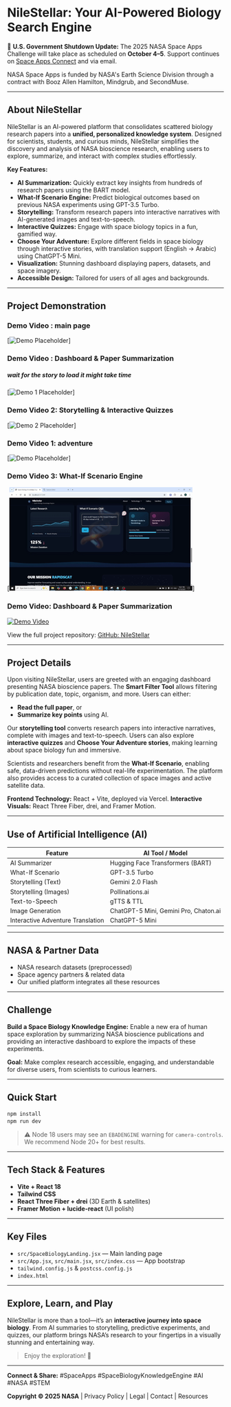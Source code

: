 # NileStellar: Your AI-Powered Biology Search Engine

🌌
**U.S. Government Shutdown Update:** The 2025 NASA Space Apps Challenge will take place as scheduled on **October 4–5**. Support continues on [Space Apps Connect](https://spaceappschallenge.org) and via email.

NASA Space Apps is funded by NASA's Earth Science Division through a contract with Booz Allen Hamilton, Mindgrub, and SecondMuse.

---

## About NileStellar

NileStellar is an AI-powered platform that consolidates scattered biology research papers into a **unified, personalized knowledge system**. Designed for scientists, students, and curious minds, NileStellar simplifies the discovery and analysis of NASA bioscience research, enabling users to explore, summarize, and interact with complex studies effortlessly.

**Key Features:**

* **AI Summarization:** Quickly extract key insights from hundreds of research papers using the BART model.
* **What-If Scenario Engine:** Predict biological outcomes based on previous NASA experiments using GPT-3.5 Turbo.
* **Storytelling:** Transform research papers into interactive narratives with AI-generated images and text-to-speech.
* **Interactive Quizzes:** Engage with space biology topics in a fun, gamified way.
* **Choose Your Adventure:** Explore different fields in space biology through interactive stories, with translation support (English → Arabic) using ChatGPT-5 Mini.
* **Visualization:** Stunning dashboard displaying papers, datasets, and space imagery.
* **Accessible Design:** Tailored for users of all ages and backgrounds.

---

## Project Demonstration

### Demo Video : main page
[![Demo  Placeholder](https://github.com/MalakAmgad/NIle-steller/blob/main/public/story2/part1G.gif)]

### Demo Video : Dashboard & Paper Summarization
##### wait for the story to load it might take time
[![Demo 1 Placeholder](https://github.com/MalakAmgad/NIle-steller/blob/main/public/story2/Untitled%20video%20-%20Made%20with%20Clipchamp%20(1).gif)]

### Demo Video 2: Storytelling & Interactive Quizzes

[![Demo 2 Placeholder](https://github.com/MalakAmgad/NIle-steller/blob/main/public/story2/Untitled%20video%20-%20Made%20with%20Clipchamp%20(2).gif)]
### Demo Video 1: adventure
[![Demo  Placeholder](https://github.com/MalakAmgad/NIle-steller/blob/main/public/story2/part2g.gif)]

### Demo Video 3: What-If Scenario Engine

[![Demo 3 Placeholder](https://github.com/MalakAmgad/NIle-steller/blob/main/public/story2/Untitled%20video%20-%20Made%20with%20Clipchamp%20(3).gif)]

### Demo Video: Dashboard & Paper Summarization
[![Demo Video](https://img.icons8.com/ios-filled/100/000000/video.png)](https://drive.google.com/drive/folders/1TGrljaGo9oILZW8nBshEc6FEejBzcJIT)


View the full project repository:
[GitHub: NileStellar](https://github.com/MalakAmgad/NIle-steller)

---

## Project Details

Upon visiting NileStellar, users are greeted with an engaging dashboard presenting NASA bioscience papers. The **Smart Filter Tool** allows filtering by publication date, topic, organism, and more. Users can either:

* **Read the full paper**, or
* **Summarize key points** using AI.

Our **storytelling tool** converts research papers into interactive narratives, complete with images and text-to-speech. Users can also explore **interactive quizzes** and **Choose Your Adventure stories**, making learning about space biology fun and immersive.

Scientists and researchers benefit from the **What-If Scenario**, enabling safe, data-driven predictions without real-life experimentation. The platform also provides access to a curated collection of space images and active satellite data.

**Frontend Technology:** React + Vite, deployed via Vercel.
**Interactive Visuals:** React Three Fiber, drei, and Framer Motion.

---

## Use of Artificial Intelligence (AI)

| Feature                           | AI Tool / Model                       |
| --------------------------------- | ------------------------------------- |
| AI Summarizer                     | Hugging Face Transformers (BART)      |
| What-If Scenario                  | GPT-3.5 Turbo                         |
| Storytelling (Text)               | Gemini 2.0 Flash                      |
| Storytelling (Images)             | Pollinations.ai                       |
| Text-to-Speech                    | gTTS & TTL                            |
| Image Generation                  | ChatGPT-5 Mini, Gemini Pro, Chaton.ai |
| Interactive Adventure Translation | ChatGPT-5 Mini                        |

---

## NASA & Partner Data

* NASA research datasets (preprocessed)
* Space agency partners & related data
* Our unified platform integrates all these resources

---

## Challenge

**Build a Space Biology Knowledge Engine:**
Enable a new era of human space exploration by summarizing NASA bioscience publications and providing an interactive dashboard to explore the impacts of these experiments.

**Goal:** Make complex research accessible, engaging, and understandable for diverse users, from scientists to curious learners.

---

## Quick Start

```bash
npm install
npm run dev
```

> ⚠️ Node 18 users may see an `EBADENGINE` warning for `camera-controls`. We recommend Node 20+ for best results.

---

## Tech Stack & Features

* **Vite + React 18**
* **Tailwind CSS**
* **React Three Fiber + drei** (3D Earth & satellites)
* **Framer Motion + lucide-react** (UI polish)

---

## Key Files

* `src/SpaceBiologyLanding.jsx` — Main landing page
* `src/App.jsx`, `src/main.jsx`, `src/index.css` — App bootstrap
* `tailwind.config.js` & `postcss.config.js`
* `index.html`

---

## Explore, Learn, and Play

NileStellar is more than a tool—it’s an **interactive journey into space biology**. From AI summaries to storytelling, predictive experiments, and quizzes, our platform brings NASA’s research to your fingertips in a visually stunning and entertaining way.

> Enjoy the exploration! 🚀

---

**Connect & Share:**
#SpaceApps #SpaceBiologyKnowledgeEngine #AI #NASA #STEM

**Copyright © 2025 NASA** | Privacy Policy | Legal | Contact | Resources
